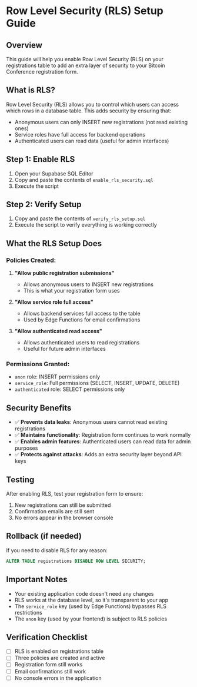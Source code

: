 # Row Level Security (RLS) Setup Guide

## Overview
This guide will help you enable Row Level Security (RLS) on your registrations table to add an extra layer of security to your Bitcoin Conference registration form.

## What is RLS?
Row Level Security (RLS) allows you to control which users can access which rows in a database table. This adds security by ensuring that:
- Anonymous users can only INSERT new registrations (not read existing ones)
- Service roles have full access for backend operations
- Authenticated users can read data (useful for admin interfaces)

## Step 1: Enable RLS
1. Open your Supabase SQL Editor
2. Copy and paste the contents of `enable_rls_security.sql`
3. Execute the script

## Step 2: Verify Setup
1. Copy and paste the contents of `verify_rls_setup.sql`
2. Execute the script to verify everything is working correctly

## What the RLS Setup Does

### Policies Created:
1. **"Allow public registration submissions"**
   - Allows anonymous users to INSERT new registrations
   - This is what your registration form uses

2. **"Allow service role full access"**
   - Allows backend services full access to the table
   - Used by Edge Functions for email confirmations

3. **"Allow authenticated read access"**
   - Allows authenticated users to read registrations
   - Useful for future admin interfaces

### Permissions Granted:
- `anon` role: INSERT permissions only
- `service_role`: Full permissions (SELECT, INSERT, UPDATE, DELETE)
- `authenticated` role: SELECT permissions only

## Security Benefits
- ✅ **Prevents data leaks**: Anonymous users cannot read existing registrations
- ✅ **Maintains functionality**: Registration form continues to work normally
- ✅ **Enables admin features**: Authenticated users can read data for admin purposes
- ✅ **Protects against attacks**: Adds an extra security layer beyond API keys

## Testing
After enabling RLS, test your registration form to ensure:
1. New registrations can still be submitted
2. Confirmation emails are still sent
3. No errors appear in the browser console

## Rollback (if needed)
If you need to disable RLS for any reason:
```sql
ALTER TABLE registrations DISABLE ROW LEVEL SECURITY;
```

## Important Notes
- Your existing application code doesn't need any changes
- RLS works at the database level, so it's transparent to your app
- The `service_role` key (used by Edge Functions) bypasses RLS restrictions
- The `anon` key (used by your frontend) is subject to RLS policies

## Verification Checklist
- [ ] RLS is enabled on registrations table
- [ ] Three policies are created and active
- [ ] Registration form still works
- [ ] Email confirmations still work
- [ ] No console errors in the application